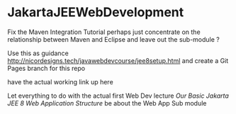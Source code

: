 # JakartaJEEWebDevelopment

Fix the Maven Integration Tutorial perhaps just concentrate on the
relationship between Maven and Eclipse and leave out
the sub-module ?

Use this as guidance
http://nicordesigns.tech/javawebdevcourse/jee8setup.html
and create a Git Pages branch for this repo

have the actual working link up here

Let everything to do with the actual first Web Dev lecture 
*Our Basic Jakarta JEE 8 Web Application Structure*
be about the Web App Sub module


